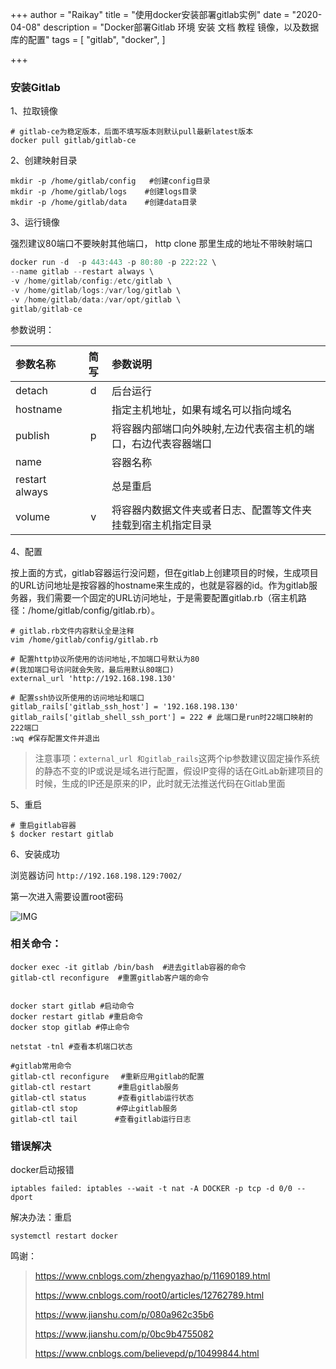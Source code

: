 +++
author = "Raikay"
title = "使用docker安装部署gitlab实例"
date = "2020-04-08"
description = "Docker部署Gitlab 环境  安装 文档 教程 镜像，以及数据库的配置"
tags = [
    "gitlab",
    "docker",
]

+++

### 安装Gitlab

1、拉取镜像  

```shell
# gitlab-ce为稳定版本，后面不填写版本则默认pull最新latest版本
docker pull gitlab/gitlab-ce
```

2、创建映射目录  

```shell
mkdir -p /home/gitlab/config   #创建config目录
mkdir -p /home/gitlab/logs    #创建logs目录
mkdir -p /home/gitlab/data    #创建data目录
```

3、运行镜像  

强烈建议80端口不要映射其他端口， http clone 那里生成的地址不带映射端口

```c
docker run -d  -p 443:443 -p 80:80 -p 222:22 \
--name gitlab --restart always \
-v /home/gitlab/config:/etc/gitlab \
-v /home/gitlab/logs:/var/log/gitlab \
-v /home/gitlab/data:/var/opt/gitlab \
gitlab/gitlab-ce
```
参数说明：  

| 参数名称       |简写| 参数说明                                                     |
| :------------- |:-------: |:------------------ |
| detach         | d|后台运行  |
| hostname       | |指定主机地址，如果有域名可以指向域名  |
| publish        | p|将容器内部端口向外映射,左边代表宿主机的端口，右边代表容器端口 |
| name           | |容器名称        |
| restart always | |总是重启            |
| volume         |v |将容器内数据文件夹或者日志、配置等文件夹挂载到宿主机指定目录  |

4、配置  

按上面的方式，gitlab容器运行没问题，但在gitlab上创建项目的时候，生成项目的URL访问地址是按容器的hostname来生成的，也就是容器的id。作为gitlab服务器，我们需要一个固定的URL访问地址，于是需要配置gitlab.rb（宿主机路径：/home/gitlab/config/gitlab.rb）。  

```shell
# gitlab.rb文件内容默认全是注释
vim /home/gitlab/config/gitlab.rb
```



```shell
# 配置http协议所使用的访问地址,不加端口号默认为80 
#(我加端口号访问就会失败，最后用默认80端口)
external_url 'http://192.168.198.130'

# 配置ssh协议所使用的访问地址和端口
gitlab_rails['gitlab_ssh_host'] = '192.168.198.130'
gitlab_rails['gitlab_shell_ssh_port'] = 222 # 此端口是run时22端口映射的222端口
:wq #保存配置文件并退出
```

> 注意事项：`external_url 和gitlab_rails`这两个ip参数建议固定操作系统的静态不变的IP或说是域名进行配置，假设IP变得的话在GitLab新建项目的时候，生成的IP还是原来的IP，此时就无法推送代码在Gitlab里面

5、重启  

```shell
# 重启gitlab容器
$ docker restart gitlab
```

6、安装成功

浏览器访问 `http://192.168.198.129:7002/`  

第一次进入需要设置root密码  

![IMG](https://gitee.com/imgrep001/m1/raw/master/20200812143122.png)





### 相关命令：

```
docker exec -it gitlab /bin/bash  #进去gitlab容器的命令
gitlab-ctl reconfigure  #重置gitlab客户端的命令


docker start gitlab #启动命令
docker restart gitlab #重启命令
docker stop gitlab #停止命令

netstat -tnl #查看本机端口状态

#gitlab常用命令
gitlab-ctl reconfigure　 #重新应用gitlab的配置
gitlab-ctl restart　　　 #重启gitlab服务
gitlab-ctl status　　　  #查看gitlab运行状态
gitlab-ctl stop　　　　  #停止gitlab服务
gitlab-ctl tail　　　　　#查看gitlab运行日志

```

### 错误解决

docker启动报错 
```
iptables failed: iptables --wait -t nat -A DOCKER -p tcp -d 0/0 --dport
```
解决办法：重启
```
systemctl restart docker
```

鸣谢：

> https://www.cnblogs.com/zhengyazhao/p/11690189.html
> 
> https://www.cnblogs.com/root0/articles/12762789.html
> 
> https://www.jianshu.com/p/080a962c35b6
> 
> https://www.jianshu.com/p/0bc9b4755082
> 
> https://www.cnblogs.com/believepd/p/10499844.html